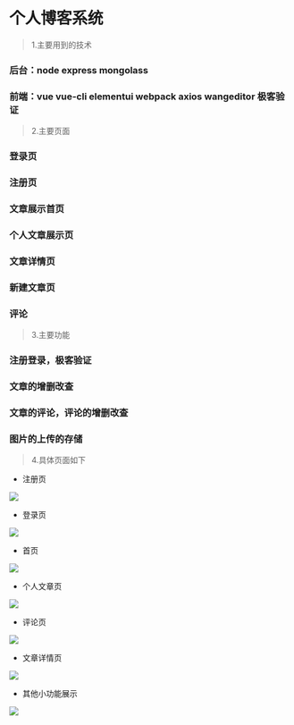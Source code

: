 # 个人博客系统
> 1.主要用到的技术

### 后台：node express mongolass 
### 前端：vue vue-cli elementui webpack axios wangeditor 极客验证



> 2.主要页面

### 登录页
### 注册页
### 文章展示首页
### 个人文章展示页
### 文章详情页
### 新建文章页
### 评论

>3.主要功能

### 注册登录，极客验证
### 文章的增删改查
### 文章的评论，评论的增删改查
### 图片的上传的存储

>4.具体页面如下

* 注册页
<img src='./timing-overview.png'>

* 登录页
<img src='./timing-overview.png'>

* 首页
<img src='./timing-overview.png'>

* 个人文章页
<img src='./timing-overview.png'>

* 评论页
<img src='./timing-overview.png'>


* 文章详情页
<img src='./timing-overview.png'>


* 其他小功能展示
<img src='./timing-overview.png'>

